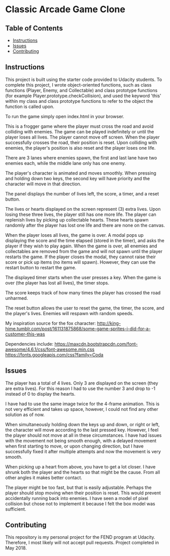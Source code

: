 
# Classic Arcade Game Clone

## Table of Contents

* [Instructions](#instructions)
* [Issues](#issues)
* [Contributing](#contributing)


## Instructions

This project is built using the starter code provided to Udacity students. To complete this project, I wrote object-oriented functions, such as class functions (Player, Enemy, and Collectable) and class prototype functions (for example Player.prototype.checkCollision), and used the keyword 'this' within my class and class prototype functions to refer to the object the function is called upon.

To run the game simply open index.html in your browser.

This is a frogger game where the player must cross the road and avoid colliding with enemies. The game can be played indefinitely or until the player loses all lives.
The player cannot move off screen. When the player successfully crosses the road, their position is reset. Upon colliding with enemies, the player's position is also reset and the player loses one life.

There are 3 lanes where enemies spawn, the first and last lane have two enemies each, while the middle lane only has one enemy.

The player's character is animated and moves smoothly. When pressing and holding down two keys, the second key will have priority and the character will move in that direction.

The panel displays the number of lives left, the score, a timer, and a reset button.

The lives or hearts displayed on the screen represent (3) extra lives. Upon losing these three lives, the player still has one more life. The player can replenish lives by picking up collectable hearts. These hearts spawn randomly after the player has lost one life and there are none on the canvas.

When the player loses all lives, the game is over. A modal pops up displaying the score and the time elapsed (stored in the timer), and asks the player if they wish to play again. When the game is over, all enemies and collectables are removed from the game and will not spawn until the player restarts the game. If the player closes the modal, they cannot raise their score or pick up items (no items will spawn). However, they can use the restart button to restart the game.

The displayed timer starts when the user presses a key. When the game is over (the player has lost all lives), the timer stops.

The score keeps track of how many times the player has crossed the road unharmed.

The reset button allows the user to reset the game, the timer, the score, and the player's lives. Enemies will respawn with random speeds.

My inspiration source for the fox character: http://king-hime.tumblr.com/post/161131875868/some-game-sprites-i-did-for-a-customer-this-was

Dependencies include:
https://maxcdn.bootstrapcdn.com/font-awesome/4.6.1/css/font-awesome.min.css
https://fonts.googleapis.com/css?family=Coda


## Issues

The player has a total of 4 lives. Only 3 are displayed on the screen (they are extra lives). For this reason I had to use the number 3 and drop to -1 instead of 0 to display the hearts.

I have had to use the same image twice for the 4-frame animation. This is not very efficient and takes up space, however, I could not find any other solution as of now.

When simultaneously holding down the keys up and down, or right or left, the character will move according to the last pressed key. However, I feel the player should not move at all in these circumstances. I have had issues with the movement not being smooth enough, with a delayed movement when first starting to move, or upon changing direction, but I have successfully fixed it after multiple attempts and now the movement is very smooth.

When picking up a heart from above, you have to get a lot closer. I have shrunk both the player and the hearts so that might be the cause. From all other angles it makes better contact.

The player might be too fast, but that is easily adjustable.
Perhaps the player should stop moving when their position is reset. This would prevent accidentally running back into enemies. I have seen a model of pixel collision but chose not to implement it because I felt the box model was sufficient.


## Contributing

This repository is my personal project for the FEND program at Udacity. Therefore, I most likely will not accept pull requests.
Project completed in May 2018.